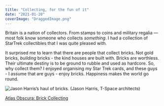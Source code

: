 ```yaml
---
title: "Collecting, for the fun of it"
date: "2021-01-20"
coverImage: "DraggedImage.png"
---
```


Britain is a nation of collectors. From stamps to coins and military regalia — most folk know someone who collects _something_. I had a collection of StarTrek collectibles that I was quite pleased with. 

It surprised me to learn that there are people that collect bricks. Not gold bricks, _building_ bricks - the kind houses are built with. Bricks are worthless. Their ultimate destiny is to be ground to rubble and used as hardcore. So, why collect them? I enjoyed organising my Star Trek cards, and these guys - I assume that are guys - enjoy bricks. Happiness makes the world go round.

![Jason Harris’s haul of bricks. (Jason Harris, T-Space architects)](/images/DraggedImage.png)

[Atlas Obscura: Brick Collecting](https://www.atlasobscura.com/articles/brick-collecting)
